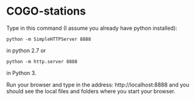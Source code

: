 # COGO-stations
Type in this command (I assume you already have python installed):
```shell
python -m SimpleHTTPServer 8888
```
in python 2.7 or 
```shell
python -m http.server 8888
```
in Python 3.

Run your browser and type in the address: http://localhost:8888 and you should see the local files and folders where you start your browser.
